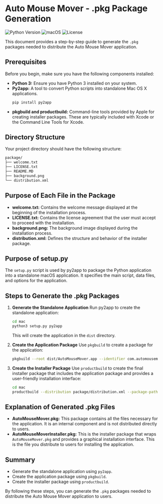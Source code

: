 # Auto Mouse Mover - .pkg Package Generation

![Python Version](https://img.shields.io/badge/python-3.x-blue)
![macOS](https://img.shields.io/badge/platform-macOS-lightgrey)
![License](https://img.shields.io/badge/license-Commercial-red)

This document provides a step-by-step guide to generate the `.pkg` packages needed to distribute the Auto Mouse Mover application.

## Prerequisites

Before you begin, make sure you have the following components installed:

- **Python 3:** Ensure you have Python 3 installed on your system.
- **Py2app:** A tool to convert Python scripts into standalone Mac OS X applications.
  ```bash
  pip install py2app
  ```
- **pkgbuild and productbuild:** Command-line tools provided by Apple for creating installer packages. These are typically included with Xcode or the Command Line Tools for Xcode.

## Directory Structure

Your project directory should have the following structure:

```bash
package/
├── welcome.txt
├── LICENSE.txt
├── README.MD
├── background.png
└── distribution.xml
```

## Purpose of Each File in the Package

- **welcome.txt:** Contains the welcome message displayed at the beginning of the installation process.
- **LICENSE.txt:** Contains the license agreement that the user must accept to proceed with the installation.
- **background.png:** The background image displayed during the installation process.
- **distribution.xml:** Defines the structure and behavior of the installer package.

## Purpose of setup.py

The `setup.py` script is used by py2app to package the Python application into a standalone macOS application. It specifies the main script, data files, and options for the application.

## Steps to Generate the .pkg Packages

1. **Generate the Standalone Application**
   Run py2app to create the standalone application:

   ```bash
   cd mac
   python3 setup.py py2app
   ```

   This will create the application in the `dist` directory.

2. **Create the Application Package**
   Use `pkgbuild` to create a package for the application:

   ```bash
   pkgbuild --root dist/AutoMouseMover.app --identifier com.automousemover --version 0.1.0 --install-location /Applications ../AutoMouseMover.pkg
   ```

3. **Create the Installer Package**
   Use `productbuild` to create the final installer package that includes the application package and provides a user-friendly installation interface:

   ```bash
   cd mac
   productbuild --distribution package/distribution.xml --package-path ../AutoMouseMover.pkg --resources package --version 0.1.0 ../AutoMouseMoverInstaller.pkg
   ```

## Explanation of Generated .pkg Files

- **AutoMouseMover.pkg:** This package contains all the files necessary for the application. It is an internal component and is not distributed directly to users.
- **AutoMouseMoverInstaller.pkg:** This is the installer package that wraps `AutoMouseMover.pkg` and provides a graphical installation interface. This is the file you distribute to users for installing the application.

## Summary

- Generate the standalone application using `py2app`.
- Create the application package using `pkgbuild`.
- Create the installer package using `productbuild`.

By following these steps, you can generate the `.pkg` packages needed to distribute the Auto Mouse Mover application to users.
